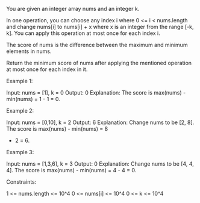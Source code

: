 You are given an integer array nums and an integer k.

In one operation, you can choose any index i where 0 <= i < nums.length and
change nums[i] to nums[i] + x where x is an integer from the range [-k, k].
You can apply this operation at most once for each index i.

The score of nums is the difference between the maximum and minimum elements
in nums.

Return the minimum score of nums after applying the mentioned operation at
most once for each index in it.


Example 1:


Input: nums = [1], k = 0
Output: 0
Explanation: The score is max(nums) - min(nums) = 1 - 1 = 0.


Example 2:


Input: nums = [0,10], k = 2
Output: 6
Explanation: Change nums to be [2, 8]. The score is max(nums) - min(nums) = 8
- 2 = 6.


Example 3:


Input: nums = [1,3,6], k = 3
Output: 0
Explanation: Change nums to be [4, 4, 4]. The score is max(nums) - min(nums)
= 4 - 4 = 0.



Constraints:


1 <= nums.length <= 10^4
0 <= nums[i] <= 10^4
0 <= k <= 10^4





